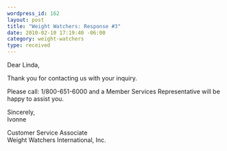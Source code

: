 ```yaml
--- 
wordpress_id: 162
layout: post
title: "Weight Watchers: Response #3"
date: 2010-02-10 17:19:40 -06:00
category: weight-watchers
type: received
---
```

Dear Linda,

Thank you for contacting us with your inquiry. 

Please call: 1/800-651-6000 and a Member Services Representative will be happy to assist you. 

Sincerely,  
Ivonne 

Customer Service Associate  
Weight Watchers International,  Inc.
